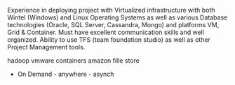 Experience in deploying project with Virtualized infrastructure with both Wintel (Windows) and Linux Operating Systems as well as various Database technologies (Oracle, SQL Server, Cassandra, Mongo) and platforms VM, Grid & Container.
Must have excellent communication skills and well organized.
Ability to use TFS (team foundation studio) as well as other Project Management tools.

hadoop
vmware
containers
amazon fille store
- On Demand - anywhere - asynch
